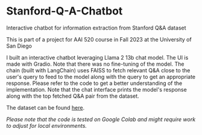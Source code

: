 # Stanford-Q-A-Chatbot
Interactive chatbot for information extraction from Stanford Q&amp;A dataset

This is part of a project for AAI 520 course in Fall 2023 at the University of San Diego

I built an interactive chatbot leveraging Llama 2 13b chat model. The UI is made with Gradio. Note that there was no fine-tuning of the model. The chain (built with LangChain) uses FAISS to fetch relevant Q&A close to the user's query to feed to the model along with the query to get an appropriate response. Please refer to the code to get a better understanding of the implementation. Note that the chat interface prints the model's response along with the top fetched Q&A pair from the dataset.

The dataset can be found [here](https://www.kaggle.com/datasets/stanfordu/stanford-question-answering-dataset).

*Please note that the code is tested on Google Colab and might require work to adjust for local environments.*
